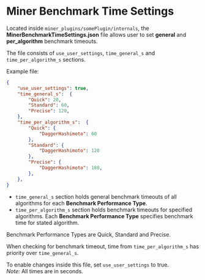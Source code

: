 # Miner Benchmark Time Settings

Located inside `miner_plugins/somePlugin/internals`, the **MinerBenchmarkTimeSettings.json** file allows user to set **general** and **per_algorithm** benchmark timeouts.

The file consists of `use_user_settings`, `time_general_s` and `time_per_algorithm_s` sections.


Example file: 
```JSON
{
    "use_user_settings": true,
    "time_general_s":  {
        "Quick": 20,
        "Standard": 60,
        "Precise": 120,
    },
    "time_per_algorithm_s":  {
        "Quick": {
            "DaggerHashimoto": 60
        },
        "Standard": {
            "DaggerHashimoto": 120
        },
        "Precise": {
            "DaggerHashimoto": 180,
        },
    },
}
```

- `time_general_s` section holds general benchmark timeouts of all algorithms for each **Benchmark Performance Type**.<br>
- `time_per_algorithm_s` section holds benchmark timeouts for specified algorithms. Each **Benchmark Performance Type** specifies benchmark time for stated algorithm. <br>

Benchmark Performance Types are Quick, Standard and Precise.

When checking for benchmark timeout, time from `time_per_algorithm_s` has priority over `time_general_s`.<br>

To enable changes inside this file, set `use_user_settings` to true.<br>
*Note:* All times are in seconds.<br>
